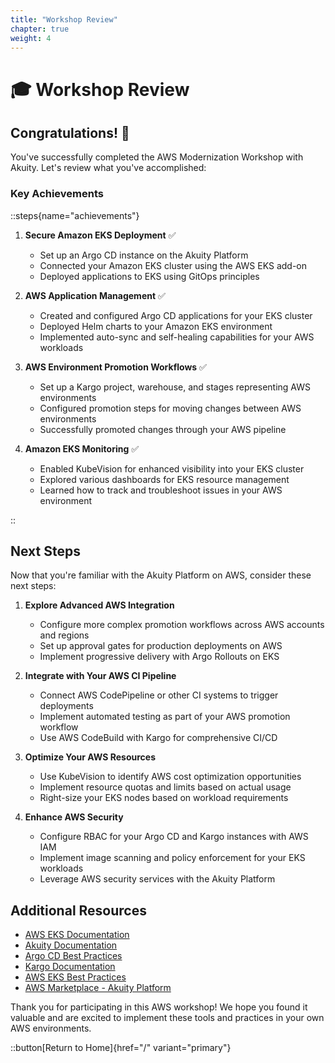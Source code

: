 ```yaml
---
title: "Workshop Review"
chapter: true
weight: 4
---
```


# 🎓 Workshop Review

## Congratulations! 🎉

You've successfully completed the AWS Modernization Workshop with Akuity. Let's review what you've accomplished:

### Key Achievements

::steps{name="achievements"}

1. **Secure Amazon EKS Deployment** ✅
   - Set up an Argo CD instance on the Akuity Platform
   - Connected your Amazon EKS cluster using the AWS EKS add-on
   - Deployed applications to EKS using GitOps principles

2. **AWS Application Management** ✅
   - Created and configured Argo CD applications for your EKS cluster
   - Deployed Helm charts to your Amazon EKS environment
   - Implemented auto-sync and self-healing capabilities for your AWS workloads

3. **AWS Environment Promotion Workflows** ✅
   - Set up a Kargo project, warehouse, and stages representing AWS environments
   - Configured promotion steps for moving changes between AWS environments
   - Successfully promoted changes through your AWS pipeline

4. **Amazon EKS Monitoring** ✅
   - Enabled KubeVision for enhanced visibility into your EKS cluster
   - Explored various dashboards for EKS resource management
   - Learned how to track and troubleshoot issues in your AWS environment

::

## Next Steps

Now that you're familiar with the Akuity Platform on AWS, consider these next steps:

1. **Explore Advanced AWS Integration**
   - Configure more complex promotion workflows across AWS accounts and regions
   - Set up approval gates for production deployments on AWS
   - Implement progressive delivery with Argo Rollouts on EKS

2. **Integrate with Your AWS CI Pipeline**
   - Connect AWS CodePipeline or other CI systems to trigger deployments
   - Implement automated testing as part of your AWS promotion workflow
   - Use AWS CodeBuild with Kargo for comprehensive CI/CD

3. **Optimize Your AWS Resources**
   - Use KubeVision to identify AWS cost optimization opportunities
   - Implement resource quotas and limits based on actual usage
   - Right-size your EKS nodes based on workload requirements

4. **Enhance AWS Security**
   - Configure RBAC for your Argo CD and Kargo instances with AWS IAM
   - Implement image scanning and policy enforcement for your EKS workloads
   - Leverage AWS security services with the Akuity Platform

## Additional Resources

- [AWS EKS Documentation](https://docs.aws.amazon.com/eks/)
- [Akuity Documentation](https://docs.akuity.io)
- [Argo CD Best Practices](https://argo-cd.readthedocs.io/en/stable/user-guide/best_practices/)
- [Kargo Documentation](https://docs.kargo.io)
- [AWS EKS Best Practices](https://aws.github.io/aws-eks-best-practices/)
- [AWS Marketplace - Akuity Platform](https://aws.amazon.com/marketplace/search/results?searchTerms=akuity)

Thank you for participating in this AWS workshop! We hope you found it valuable and are excited to implement these tools and practices in your own AWS environments.

::button[Return to Home]{href="/" variant="primary"}
